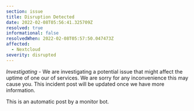 ```yaml
---
section: issue
title: Disruption Detected
date: 2022-02-08T05:56:41.325709Z
resolved: true
informational: false
resolvedWhen: 2022-02-08T05:57:50.047473Z
affected:
  - Nextcloud
severity: disrupted
---
```

*Investigating* - We are investigating a potential issue that might affect the uptime of one our of services. We are sorry for any inconvenience this may cause you. This incident post will be updated once we have more information.

This is an automatic post by a monitor bot.
        